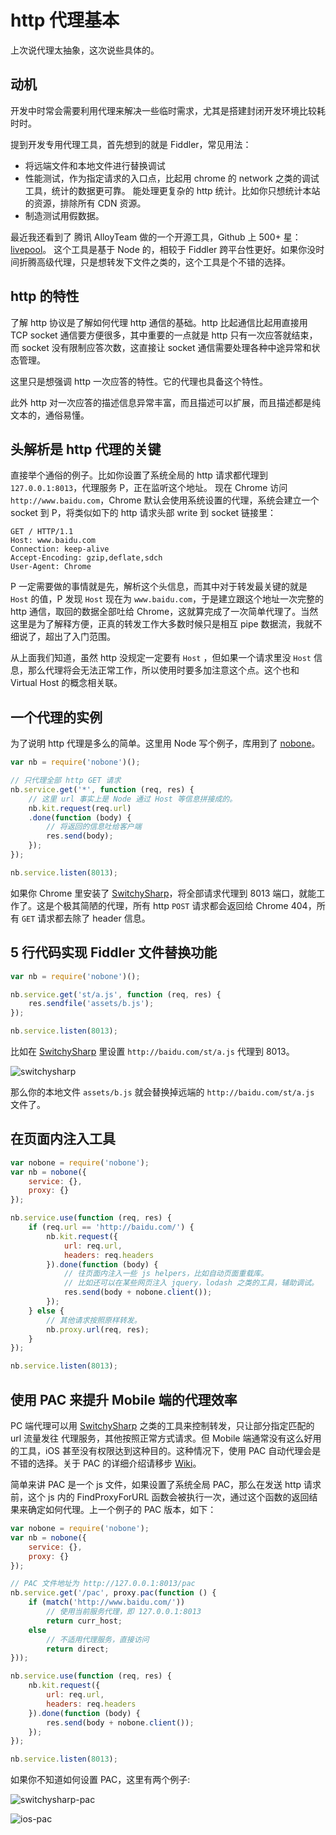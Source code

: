 # http 代理基本

上次说代理太抽象，这次说些具体的。

## 动机

开发中时常会需要利用代理来解决一些临时需求，尤其是搭建封闭开发环境比较耗时时。

提到开发专用代理工具，首先想到的就是 Fiddler，常见用法：

* 将远端文件和本地文件进行替换调试
* 性能测试，作为指定请求的入口点，比起用 chrome 的 network 之类的调试工具，统计的数据更可靠。
  能处理更复杂的 http 统计。比如你只想统计本站的资源，排除所有 CDN 资源。
* 制造测试用假数据。

最近我还看到了 腾讯 AlloyTeam 做的一个开源工具，Github 上 500+ 星：[livepool][0]。
这个工具是基于 Node 的，相较于 Fiddler 跨平台性更好。如果你没时间折腾高级代理，只是想转发下文件之类的，这个工具是个不错的选择。

## http 的特性

了解 http 协议是了解如何代理 http 通信的基础。http 比起通信比起用直接用 TCP socket 通信要方便很多，其中重要的一点就是 http 只有一次应答就结束，而 socket 没有限制应答次数，这直接让 socket 通信需要处理各种中途异常和状态管理。

这里只是想强调 http 一次应答的特性。它的代理也具备这个特性。

此外 http 对一次应答的描述信息异常丰富，而且描述可以扩展，而且描述都是纯文本的，通俗易懂。

## 头解析是 http 代理的关键

直接举个通俗的例子。比如你设置了系统全局的 http 请求都代理到 `127.0.0.1:8013`，代理服务 P，正在监听这个地址。
现在 Chrome 访问 `http://www.baidu.com`，Chrome 默认会使用系统设置的代理，系统会建立一个 socket 到 P，将类似如下的 http 请求头部 write 到 socket 链接里：

```
GET / HTTP/1.1
Host: www.baidu.com
Connection: keep-alive
Accept-Encoding: gzip,deflate,sdch
User-Agent: Chrome
```

P 一定需要做的事情就是先，解析这个头信息，而其中对于转发最关键的就是 `Host` 的值，P 发现 `Host` 现在为 `www.baidu.com`，于是建立跟这个地址一次完整的 http 通信，取回的数据全部吐给 Chrome，这就算完成了一次简单代理了。当然这里是为了解释方便，正真的转发工作大多数时候只是相互 pipe 数据流，我就不细说了，超出了入门范围。

从上面我们知道，虽然 http 没规定一定要有 `Host` ，但如果一个请求里没 `Host` 信息，那么代理将会无法正常工作，所以使用时要多加注意这个点。这个也和 Virtual Host 的概念相关联。

## 一个代理的实例

为了说明 http 代理是多么的简单。这里用 Node 写个例子，库用到了 [nobone][1]。

```javascript
var nb = require('nobone')();

// 只代理全部 http GET 请求
nb.service.get('*', function (req, res) {
    // 这里 url 事实上是 Node 通过 Host 等信息拼接成的。
    nb.kit.request(req.url)
    .done(function (body) {
        // 将返回的信息吐给客户端
        res.send(body);
    });
});

nb.service.listen(8013);
```

如果你 Chrome 里安装了 [SwitchySharp][2]，将全部请求代理到 8013 端口，就能工作了。这是个极其简陋的代理，所有 http `POST` 请求都会返回给 Chrome 404，所有 `GET` 请求都去除了 header 信息。

## 5 行代码实现 Fiddler 文件替换功能

```javascript
var nb = require('nobone')();

nb.service.get('st/a.js', function (req, res) {
    res.sendfile('assets/b.js');
});

nb.service.listen(8013);
```

比如在 [SwitchySharp][2] 里设置 `http://baidu.com/st/a.js` 代理到 8013。

![switchysharp][switchysharp]

那么你的本地文件 `assets/b.js` 就会替换掉远端的 `http://baidu.com/st/a.js` 文件了。

## 在页面内注入工具

```javascript
var nobone = require('nobone');
var nb = nobone({
    service: {},
    proxy: {}
});

nb.service.use(function (req, res) {
    if (req.url == 'http://baidu.com/') {
        nb.kit.request({
            url: req.url,
            headers: req.headers
        }).done(function (body) {
            // 往页面内注入一些 js helpers，比如自动页面重载库。
            // 比如还可以在某些网页注入 jquery，lodash 之类的工具，辅助调试。
            res.send(body + nobone.client());
        });
    } else {
        // 其他请求按照原样转发。
        nb.proxy.url(req, res);
    }
});

nb.service.listen(8013);
```

## 使用 PAC 来提升 Mobile 端的代理效率

PC 端代理可以用 [SwitchySharp][2] 之类的工具来控制转发，只让部分指定匹配的 url 流量发往 代理服务，其他按照正常方式请求。但 Mobile 端通常没有这么好用的工具，iOS 甚至没有权限达到这种目的。这种情况下，使用 PAC 自动代理会是不错的选择。关于 PAC 的详细介绍请移步 [Wiki][3]。

简单来讲 PAC 是一个 js 文件，如果设置了系统全局 PAC，那么在发送 http 请求前，这个 js 内的 FindProxyForURL 函数会被执行一次，通过这个函数的返回结果来确定如何代理。上一个例子的 PAC 版本，如下：

```javascript
var nobone = require('nobone');
var nb = nobone({
    service: {},
    proxy: {}
});

// PAC 文件地址为 http://127.0.0.1:8013/pac
nb.service.get('/pac', proxy.pac(function () {
    if (match('http://www.baidu.com/'))
        // 使用当前服务代理，即 127.0.0.1:8013
        return curr_host;
    else
        // 不适用代理服务，直接访问
        return direct;
}));

nb.service.use(function (req, res) {
    nb.kit.request({
        url: req.url,
        headers: req.headers
    }).done(function (body) {
        res.send(body + nobone.client());
    });
});

nb.service.listen(8013);
```

如果你不知道如何设置 PAC，这里有两个例子:

![switchysharp-pac][switchysharp-pac]

![ios-pac][ios-pac]

[0]: https://github.com/rehorn/livepool
[1]: https://github.com/ysmood/nobone
[2]: https://chrome.google.com/webstore/detail/proxy-switchysharp/dpplabbmogkhghncfbfdeeokoefdjegm?hl=en
[3]: http://en.wikipedia.org/wiki/Proxy_auto-config
[switchysharp]: https://raw.githubusercontent.com/Baidu-Music-FE/fe-weekly/master/img/[2014.07.28]/switchysharp.jpg
[switchysharp-pac]: https://raw.githubusercontent.com/Baidu-Music-FE/fe-weekly/master/img/[2014.07.28]/switchysharp-pac.jpg
[ios-pac]: https://raw.githubusercontent.com/Baidu-Music-FE/fe-weekly/master/img/[2014.07.28]/ios-pac.jpg



